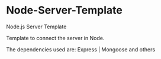# Node-Server-Template
Node.js Server Template

Template to connect the server in Node.

The dependencies used are:
Express | Mongoose and others

